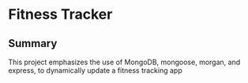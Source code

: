 # Fitness Tracker

## Summary
This project emphasizes the use of MongoDB, mongoose, morgan, and express, to dynamically update a fitness tracking app